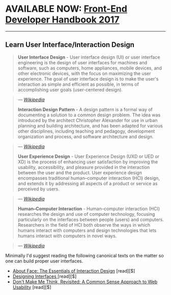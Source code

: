 # AVAILABLE NOW: [Front-End Developer Handbook 2017](https://www.gitbook.com/book/frontendmasters/front-end-handbook-2017/details)

***

## Learn User Interface/Interaction Design

> **User Interface Design** - User interface design (UI) or user interface engineering is the design of user interfaces for machines and software, such as computers, home appliances, mobile devices, and other electronic devices, with the focus on maximizing the user experience. The goal of user interface design is to make the user's interaction as simple and efficient as possible, in terms of accomplishing user goals (user-centered design).

><cite>&#8212; [Wikipedia](https://en.wikipedia.org/wiki/User_interface_design)</cite>
> 
> **Interaction Design Pattern** - A design pattern is a formal way of documenting a solution to a common design problem. The idea was introduced by the architect Christopher Alexander for use in urban planning and building architecture, and has been adapted for various other disciplines, including teaching and pedagogy, development organization and process, and software architecture and design.

><cite>&#8212; [Wikipedia](https://en.wikipedia.org/wiki/Design_pattern)</cite>
>  
> **User Experience Design** - User Experience Design (UXD or UED or XD) is the process of enhancing user satisfaction by improving the usability, accessibility, and pleasure provided in the interaction between the user and the product. User experience design encompasses traditional human–computer interaction (HCI) design, and extends it by addressing all aspects of a product or service as perceived by users.

><cite>&#8212; [Wikipedia](https://en.wikipedia.org/wiki/User_experience_design)</cite>
>  
> **Human–Computer Interaction** - Human–computer interaction (HCI) researches the design and use of computer technology, focusing particularly on the interfaces between people (users) and computers. Researchers in the field of HCI both observe the ways in which humans interact with computers and design technologies that lets humans interact with computers in novel ways.

><cite>&#8212; [Wikipedia](https://en.wikipedia.org/wiki/Human%E2%80%93computer_interaction)</cite>

Minimally I'd suggest reading the following canonical texts on the matter so one can build proper user interfaces.

* [About Face: The Essentials of Interaction Design](http://www.amazon.com/About-Face-Essentials-Interaction-Design/dp/1118766571/ref=pd_sim_14_3) [read][$]
* [Designing Interfaces ](http://www.amazon.com/Designing-Interfaces-Jenifer-Tidwell/dp/1449379702/ref=sr_1_1) [read][$]
* [Don't Make Me Think, Revisited: A Common Sense Approach to Web Usability](http://www.amazon.com/Dont-Make-Think-Revisited-Usability/dp/0321965515/ref=pd_sim_14_2) [read][$]

